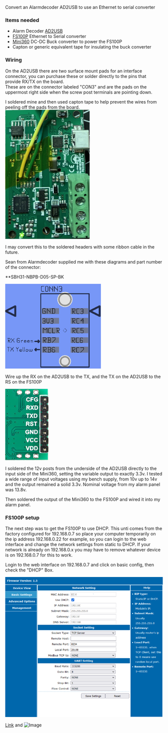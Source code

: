 Convert an Alarmdecoder AD2USB to use an Ethernet to serial converter

### Items needed

- Alarm Decoder [AD2USB](https://www.alarmdecoder.com/catalog/product_info.php/products_id/29)
- [FS100P](https://www.aliexpress.com/item/32963270624.html) Ethernet to Serial converter
- [Mini360](https://www.aliexpress.com/item/32411154908.html) DC-DC Buck converter to power the FS100P
- Capton or generic equivalent tape for insulating the buck converter

### Wiring

On the AD2USB there are two surface mount pads for an interface connector, you can purchase these or solder directly to the pins that provide RX/TX on the board.  
These are on the connector labeled "CON3" and are the pads on the uppermost right side when the screw post terminals are pointing down.

I soldered mine and then used capton tape to help prevent the wires from peeling off the pads from the board.
![Image](images/ad2usbpads.png)

I may convert this to the soldered headers with some ribbon cable in the future.

Sean from Alarmdecoder supplied me with these diagrams and part number of the connector:

**SBH31-NBPB-D05-SP-BK

![Image](images/diagram1.png)

Wire up the RX on the AD2USB to the TX, and the TX on the AD2USB to the RS on the FS100P

![Image](images/FS100PPins.png)

I soldered the 12v posts from the underside of the AD2USB directly to the input side of the Mini360, setting the variable output to exactly 3.3v.  I tested a wide range of input voltages using my bench supply, from 10v up to 14v and the output remained a solid 3.3v.  Nominal voltage from my alarm panel was 13.8v.

Then soldered the output of the Mini360 to the FS100P and wired it into my alarm panel.

### FS100P setup

The next step was to get the FS100P to use DHCP.
This unti comes from the factory configured for 192.168.0.7 so place your computer temporarily on the ip address 192.168.0.22 for example, so you can login to the web interface and change the network settings from static to DHCP.  If your network is already on 192.168.0.x you may have to remove whatever device is on 192.168.0.7 for this to work.

Login to the web interface on 192.168.0.7 and click on basic config, then check the "DHCP" Box.

![Image](images/FS100PNetwork.png)


[Link](url) and ![Image](src)
```

